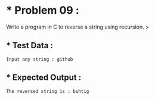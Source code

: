 # * Problem 09 :

Write a program in C to reverse a string using recursion. >

## * Test Data :

    Input any string : github

## * Expected Output :

    The reversed string is : buhtig
